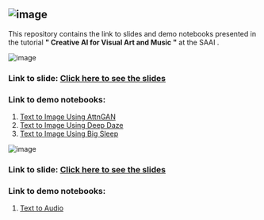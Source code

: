 ![image](https://github.com/user-attachments/assets/e401210e-f436-4552-9cd7-cb5b9b513fb0)
----------------------

This repository contains the link to slides and demo notebooks presented in the tutorial **" Creative AI for Visual Art and Music "** at the SAAI .

![image](https://github.com/user-attachments/assets/f559c41d-acf2-4bb7-ada0-2d340f41cc56)
### Link to slide: [Click here to see the slides](url)
### Link to demo notebooks: 
1. [Text to Image Using AttnGAN](https://colab.research.google.com/drive/1qy4rPkJ4shztgRIAmMOumUtzQwRaj4Ai?usp=sharing)
2. [Text to Image Using Deep Daze](https://colab.research.google.com/drive/1uHYfjvmdQmUTCdS6J65hLZGrPamPTpbU?usp=sharing)
3. [Text to Image Using Big Sleep](https://colab.research.google.com/drive/1qy4rPkJ4shztgRIAmMOumUtzQwRaj4Ai?usp=sharing)

   
![image](https://github.com/user-attachments/assets/05bfd061-4e60-4997-8719-222de057404e)
### Link to slide: [Click here to see the slides](url)
### Link to demo notebooks: 
1. [Text to Audio]()








